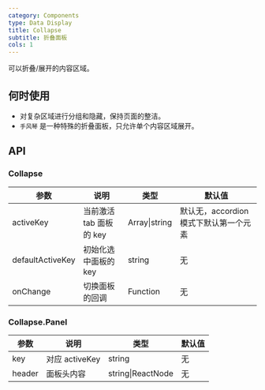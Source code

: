 ```yaml
---
category: Components
type: Data Display
title: Collapse
subtitle: 折叠面板
cols: 1
---
```


可以折叠/展开的内容区域。

## 何时使用

- 对复杂区域进行分组和隐藏，保持页面的整洁。
- `手风琴` 是一种特殊的折叠面板，只允许单个内容区域展开。

## API

### Collapse

| 参数             | 说明                                         | 类型     | 默认值                          |
|------------------|----------------------------------------------|----------|---------------------------------|
| activeKey        | 当前激活 tab 面板的 key| Array\|string   | 默认无，accordion模式下默认第一个元素|
| defaultActiveKey | 初始化选中面板的 key | string   | 无 |
| onChange         | 切换面板的回调                               | Function | 无                              |


### Collapse.Panel

| 参数 | 说明             | 类型                    | 默认值 |
|------|------------------|-------------------------|--------|
| key  | 对应 activeKey   | string                  | 无     |
| header | 面板头内容 | string\|ReactNode | 无     |

